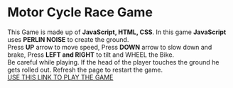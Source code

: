 # Motor Cycle Race Game
This Game is made up of **JavaScript, HTML, CSS**. In this game **JavaScript** uses **PERLIN NOISE** to create the ground. <br>
Press **UP** arrow to move speed, Press **DOWN** arrow to slow down and brake, Press **LEFT and RIGHT** to tilt and WHEEL the Bike. <br>
Be careful while playing. If the head of the player touches the ground he gets rolled out. Refresh the page to restart the game. <br>
[USE THIS LINK TO PLAY THE GAME](https://ksrisayee12.github.io/MotorCycle-Race/index.html)
